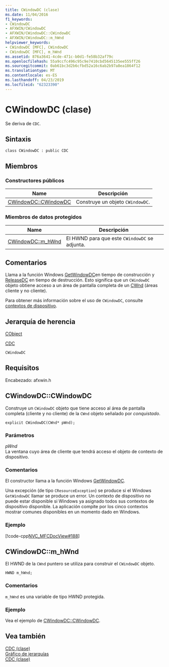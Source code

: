 ```yaml
---
title: CWindowDC (clase)
ms.date: 11/04/2016
f1_keywords:
- CWindowDC
- AFXWIN/CWindowDC
- AFXWIN/CWindowDC::CWindowDC
- AFXWIN/CWindowDC::m_hWnd
helpviewer_keywords:
- CWindowDC [MFC], CWindowDC
- CWindowDC [MFC], m_hWnd
ms.assetid: 876a3641-4cde-471c-b0d1-fe58b32af79c
ms.openlocfilehash: 55a9ccfc496c95c9e7410cbd5645135ee555ff26
ms.sourcegitcommit: 0ab61bc3d2b6cfbd52a16c6ab2b97a8ea1864f12
ms.translationtype: MT
ms.contentlocale: es-ES
ms.lasthandoff: 04/23/2019
ms.locfileid: "62323390"
---
```

# <a name="cwindowdc-class"></a>CWindowDC (clase)

Se deriva de `CDC`.

## <a name="syntax"></a>Sintaxis

```
class CWindowDC : public CDC
```

## <a name="members"></a>Miembros

### <a name="public-constructors"></a>Constructores públicos

|Name|Descripción|
|----------|-----------------|
|[CWindowDC::CWindowDC](#cwindowdc)|Construye un objeto `CWindowDC`.|

### <a name="protected-data-members"></a>Miembros de datos protegidos

|Name|Descripción|
|----------|-----------------|
|[CWindowDC::m_hWnd](#m_hwnd)|El HWND para que este `CWindowDC` se adjunta.|

## <a name="remarks"></a>Comentarios

Llama a la función Windows [GetWindowDC](/windows/desktop/api/winuser/nf-winuser-getwindowdc)en tiempo de construcción y [ReleaseDC](/windows/desktop/api/winuser/nf-winuser-releasedc) en tiempo de destrucción. Esto significa que un `CWindowDC` objeto obtiene acceso a un área de pantalla completa de un [CWnd](../../mfc/reference/cwnd-class.md) (áreas cliente y no cliente).

Para obtener más información sobre el uso de `CWindowDC`, consulte [contextos de dispositivo](../../mfc/device-contexts.md).

## <a name="inheritance-hierarchy"></a>Jerarquía de herencia

[CObject](../../mfc/reference/cobject-class.md)

[CDC](../../mfc/reference/cdc-class.md)

`CWindowDC`

## <a name="requirements"></a>Requisitos

Encabezado: afxwin.h

##  <a name="cwindowdc"></a>  CWindowDC::CWindowDC

Construye un `CWindowDC` objeto que tiene acceso al área de pantalla completa (cliente y no cliente) de la `CWnd` objeto señalado por *conquistado*.

```
explicit CWindowDC(CWnd* pWnd);
```

### <a name="parameters"></a>Parámetros

*pWnd*<br/>
La ventana cuyo área de cliente que tendrá acceso el objeto de contexto de dispositivo.

### <a name="remarks"></a>Comentarios

El constructor llama a la función Windows [GetWindowDC](/windows/desktop/api/winuser/nf-winuser-getwindowdc).

Una excepción (de tipo `CResourceException`) se produce si el Windows `GetWindowDC` llamar se produce un error. Un contexto de dispositivo no puede estar disponible si Windows ya asignado todos sus contextos de dispositivo disponible. La aplicación compite por los cinco contextos mostrar comunes disponibles en un momento dado en Windows.

### <a name="example"></a>Ejemplo

[!code-cpp[NVC_MFCDocView#188](../../mfc/codesnippet/cpp/cwindowdc-class_1.cpp)]

##  <a name="m_hwnd"></a>  CWindowDC::m_hWnd

El HWND de la `CWnd` puntero se utiliza para construir el `CWindowDC` objeto.

```
HWND m_hWnd;
```

### <a name="remarks"></a>Comentarios

`m_hWnd` es una variable de tipo HWND protegida.

### <a name="example"></a>Ejemplo

  Vea el ejemplo de [CWindowDC::CWindowDC](#cwindowdc).

## <a name="see-also"></a>Vea también

[CDC (clase)](../../mfc/reference/cdc-class.md)<br/>
[Gráfico de jerarquías](../../mfc/hierarchy-chart.md)<br/>
[CDC (clase)](../../mfc/reference/cdc-class.md)
